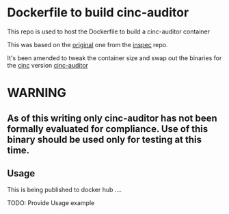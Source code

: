 # Dockerfile to build cinc-auditor
This repo is used to host the Dockerfile to build a cinc-auditor container

This was based on the [original](https://raw.githubusercontent.com/inspec/inspec/master/Dockerfile) one from the [inspec](https://github.com/inspec/inspec) repo.

It's been amended to tweak the container size and swap out the binaries for the [cinc](https://cinc.sh) version [cinc-auditor](https://github.com/cinc-project/auditor)

# WARNING 
## As of this writing only cinc-auditor has not been formally evaluated for compliance. Use of this binary should be used only for testing at this time.

## Usage
This is being published to docker hub ....

TODO: Provide Usage example
